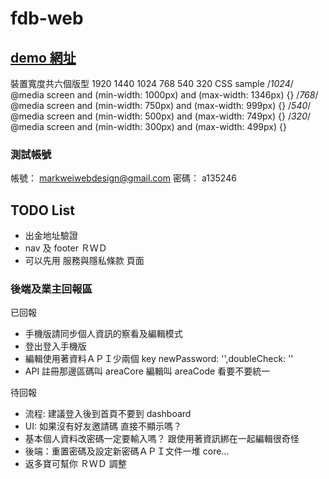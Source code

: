 # fdb-web

## [demo 網址](https://livepower0815.github.io/fdb-web/dist/)

裝置寬度共六個版型 1920 1440 1024 768 540 320
CSS sample
/*1024*/
@media screen and (min-width: 1000px) and (max-width: 1346px) {}
/*768*/
@media screen and (min-width: 750px) and (max-width: 999px) {}
/*540*/
@media screen and (min-width: 500px) and (max-width: 749px) {}
/*320*/
@media screen and (min-width: 300px) and (max-width: 499px) {}

### 測試帳號
帳號： markweiwebdesign@gmail.com
密碼： a135246

## TODO List
- 出金地址驗證
- nav 及 footer ＲＷＤ
- 可以先用 服務與隱私條款 頁面
### 後端及業主回報區
已回報
- 手機版請同步個人資訊的察看及編輯模式
- 登出登入手機版
- 編輯使用著資料ＡＰＩ少兩個 key newPassword: '',doubleCheck: ''
- API 註冊那邊區碼叫 areaCore 編輯叫 areaCode 看要不要統一

待回報
- 流程: 建議登入後到首頁不要到 dashboard
- UI: 如果沒有好友邀請碼 直接不顯示嗎？
- 基本個人資料改密碼一定要輸入嗎？ 跟使用著資訊綁在一起編輯很奇怪
- 後端：重置密碼及設定新密碼ＡＰＩ文件一堆 core...
- 返多寶可幫你 ＲＷＤ 調整